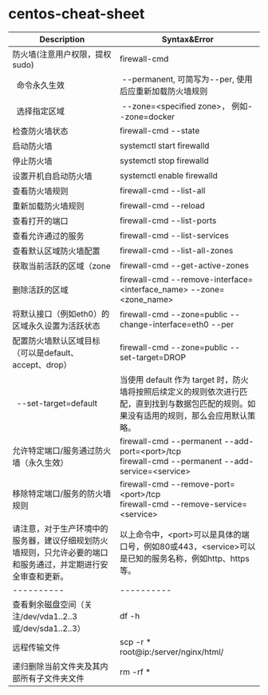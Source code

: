 # centos-cheat-sheet

| Description                                                                                                    | Syntax&Error                                                                                                                                |
| -------------------------------------------------------------------------------------------------------------- | ------------------------------------------------------------------------------------------------------------------------------------------- |
| 防火墙(注意用户权限，提权sudo)                                                                                 | firewall-cmd                                                                                                                                |
| &nbsp;&nbsp;命令永久生效                                                                                       | &nbsp;--permanent, 可简写为--per, 使用后应重新加载防火墙规则                                                                                |
| &nbsp;&nbsp;选择指定区域                                                                                       | &nbsp;--zone=&#60;specified zone&#62;， 例如--zone=docker                                                                                   |
| 检查防火墙状态                                                                                                 | firewall-cmd --state                                                                                                                        |
| 启动防火墙                                                                                                     | systemctl start firewalld                                                                                                                   |
| 停止防火墙                                                                                                     | systemctl stop firewalld                                                                                                                    |
| 设置开机自启动防火墙                                                                                           | systemctl enable firewalld                                                                                                                  |
| 查看防火墙规则                                                                                                 | firewall-cmd --list-all                                                                                                                     |
| 重新加载防火墙规则                                                                                             | firewall-cmd --reload                                                                                                                       |
| 查看打开的端口                                                                                                 | firewall-cmd --list-ports                                                                                                                   |
| 查看允许通过的服务                                                                                             | firewall-cmd --list-services                                                                                                                |
| 查看默认区域防火墙配置                                                                                         | firewall-cmd --list-all-zones                                                                                                               |
| 获取当前活跃的区域（zone                                                                                       | firewall-cmd --get-active-zones                                                                                                             |
| 删除活跃的区域                                                                                                 | firewall-cmd --remove-interface=&#60;interface_name&#62; --zone=&#60;zone_name&#62;                                                         |
| 将默认接口（例如eth0）的区域永久设置为活跃状态                                                                 | firewall-cmd --zone=public --change-interface=eth0 --per                                                                                    |
| 配置防火墙默认区域目标（可以是default、accept、drop）                                                          | firewall-cmd --zone=public --set-target=DROP                                                                                                |
| &nbsp;&nbsp;--set-target=default                                                                               | 当使用 default 作为 target 时，防火墙将按照后续定义的规则依次进行匹配，直到找到与数据包匹配的规则。如果没有适用的规则，那么会应用默认策略。 |
| 允许特定端口/服务通过防火墙（永久生效）                                                                        | firewall-cmd --permanent --add-port=&#60;port&#62;/tcp <br> firewall-cmd --permanent --add-service=&#60;service&#62;                        |
| 移除特定端口/服务的防火墙规则                                                                                  | firewall-cmd --remove-port=&#60;port&#62;/tcp <br> firewall-cmd --remove-service=&#60;service&#62;                                          |
| 请注意，对于生产环境中的服务器，建议仔细规划防火墙规则，只允许必要的端口和服务通过，并定期进行安全审查和更新。 | 以上命令中，&#60;port&#62;可以是具体的端口号，例如80或443，&#60;service&#62;可以是已知的服务名称，例如http、https等。                       |
| ----------                                                                                                     | ----------                                                                                                                                  |
| 查看剩余磁盘空间（关注/dev/vda1..2..3或/dev/sda1..2..3）                                                       | df -h                                                                                                                                       |
| 远程传输文件                                                                                                   | scp -r \* root@ip:/server/nginx/html/                                                                                                       |
| 递归删除当前文件夹及其内部所有子文件夹文件                                                                     | rm -rf \*                                                                                                                                   |
